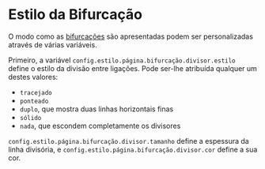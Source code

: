 # Estilo da Bifurcação

O modo como as [bifurcações] são apresentadas podem ser personalizadas através de várias variáveis.

Primeiro, a variável `config.estilo.página.bifurcação.divisor.estilo` define o estilo da divisão entre ligações. Pode ser-lhe atribuída qualquer um destes valores:

-	`tracejado`
-	`ponteado`
-	`duplo`, que mostra duas linhas horizontais finas
-	`sólido`
-	`nada`, que escondem completamente os divisores

`config.estilo.página.bifurcação.divisor.tamanho` define a espessura da linha divisória, e `config.estilo.página.bifurcação.divisor.cor` define a sua cor.

[bifurcações]: ../text-and-links/forks.md
